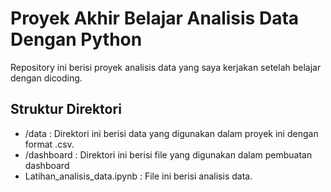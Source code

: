 # Proyek Akhir Belajar Analisis Data Dengan Python
Repository ini berisi proyek analisis data yang saya kerjakan setelah belajar dengan dicoding.

## Struktur Direktori
- /data : Direktori ini berisi data yang digunakan dalam proyek ini dengan format .csv.
- /dashboard : Direktori ini berisi file yang digunakan dalam pembuatan dashboard
- Latihan_analisis_data.ipynb : File ini berisi analisis data.
